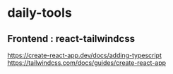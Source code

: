 # daily-tools
## Frontend : react-tailwindcss
https://create-react-app.dev/docs/adding-typescript
https://tailwindcss.com/docs/guides/create-react-app
